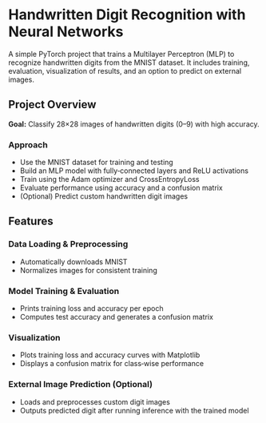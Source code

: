 # Handwritten Digit Recognition with Neural Networks

A simple PyTorch project that trains a Multilayer Perceptron (MLP) to recognize handwritten digits from the MNIST dataset. It includes training, evaluation, visualization of results, and an option to predict on external images.

## Project Overview

**Goal:** Classify 28×28 images of handwritten digits (0–9) with high accuracy.

### Approach

- Use the MNIST dataset for training and testing  
- Build an MLP model with fully‑connected layers and ReLU activations  
- Train using the Adam optimizer and CrossEntropyLoss  
- Evaluate performance using accuracy and a confusion matrix  
- (Optional) Predict custom handwritten digit images  

## Features

### Data Loading & Preprocessing

- Automatically downloads MNIST  
- Normalizes images for consistent training  

### Model Training & Evaluation

- Prints training loss and accuracy per epoch  
- Computes test accuracy and generates a confusion matrix  

### Visualization

- Plots training loss and accuracy curves with Matplotlib  
- Displays a confusion matrix for class‑wise performance  

### External Image Prediction (Optional)

- Loads and preprocesses custom digit images  
- Outputs predicted digit after running inference with the trained model  


